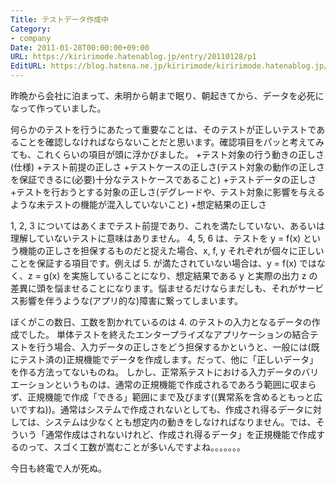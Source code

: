 ```yaml
---
Title: テストデータ作成中
Category:
- company
Date: 2011-01-28T00:00:00+09:00
URL: https://kiririmode.hatenablog.jp/entry/20110128/p1
EditURL: https://blog.hatena.ne.jp/kiririmode/kiririmode.hatenablog.jp/atom/entry/8454420450078211233
---
```



昨晩から会社に泊まって、未明から朝まで眠り、朝起きてから、データを必死になって作っていました。

何らかのテストを行うにあたって重要なことは、そのテストが正しいテストであることを確認しなければならないことだと思います。確認項目をパッと考えてみても、これくらいの項目が頭に浮かびました。
+テスト対象の行う動きの正しさ(仕様)
+テスト前提の正しさ
+テストケースの正しさ(テスト対象の動作の正しさを保証できるに(必要)十分なテストケースであること)
+テストデータの正しさ
+テストを行おうとする対象の正しさ(デグレードや、テスト対象に影響を与えるような未テストの機能が混入していないこと)
+想定結果の正しさ

1, 2, 3 についてはあくまでテスト前提であり、これを満たしていない、あるいは理解していないテストに意味はありません。
4, 5, 6 は、テストを y = f(x) という機能の正しさを担保するものだと捉えた場合、x, f, y それぞれが個々に正しいことを保証する項目です。例えば 5. が満たされていない場合は、y = f(x) ではなく、z = g(x) を実施していることになり、想定結果である y と実際の出力 z の差異に頭を悩ませることになります。悩ませるだけならまだしも、それがサービス影響を伴うような(アプリ的な)障害に繋ってしまいます。

ぼくがこの数日、工数を割かれているのは 4. のテストの入力となるデータの作成でした。
単体テストを終えたエンタープライズなアプリケーションの結合テストを行う場合、入力データの正しさをどう担保するかというと、一般には(既にテスト済の)正規機能でデータを作成します。だって、他に「正しいデータ」を作る方法ってないものね。
しかし、正常系テストにおける入力データのバリエーションというものは、通常の正規機能で作成されるであろう範囲に収まらず、正規機能で作成「できる」範囲にまで及びます((異常系を含めるともっと広いですね))。通常はシステムで作成されないとしても、作成され得るデータに対しては、システムは少なくとも想定内の動きをしなければなりません。では、そういう「通常作成はされないけれど、作成され得るデータ」を正規機能で作成するのって、スゴく工数が嵩むことが多いんですよね。。。。。。。

今日も終電で人が死ぬ。
